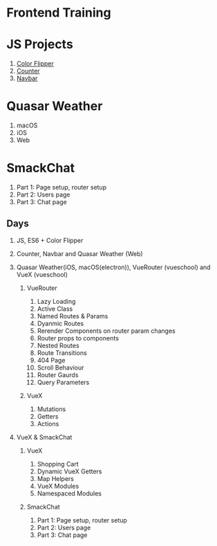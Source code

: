 # Frontend Training

# JS Projects

1. [Color Flipper](/js-color-flipper/)
2. [Counter](/js-counter/)
3. [Navbar](/js-navbar/)

# Quasar Weather

1. macOS
2. iOS
3. Web

# SmackChat

1. Part 1: Page setup, router setup
2. Part 2: Users page
3. Part 3: Chat page

## Days

1. JS, ES6 + Color Flipper

2. Counter, Navbar and Quasar Weather (Web)

3. Quasar Weather(iOS, macOS(electron)), VueRouter (vueschool) and VueX (vueschool)    
    
    1. VueRouter
        
        1. Lazy Loading
        2. Active Class
        3. Named Routes & Params
        4. Dyanmic Routes
        5. Rerender Components on router param changes
        6. Router props to components
        7. Nested Routes
        8. Route Transitions
        9. 404 Page
        10. Scroll Behaviour
        11. Router Gaurds
        12. Query Parameters
    
    2. VueX

        1. Mutations
        2. Getters
        3. Actions

4. VueX & SmackChat

    1. VueX

        1. Shopping Cart
        2. Dynamic VueX Getters
        3. Map Helpers
        4. VueX Modules
        5. Namespaced Modules
    
    2. SmackChat 

        1. Part 1: Page setup, router setup
        2. Part 2: Users page
        3. Part 3: Chat page


